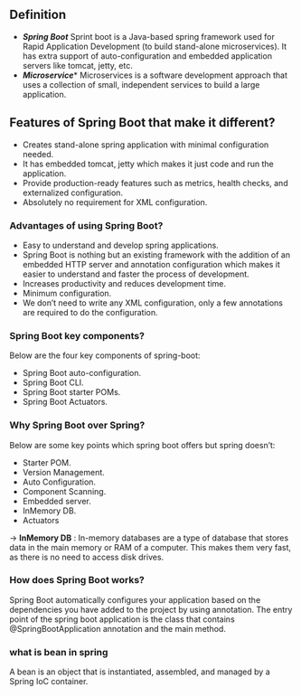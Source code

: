 
## Definition

- ***Spring Boot***
	Sprint boot is a Java-based spring framework used for Rapid Application Development (to build stand-alone microservices). It has extra support of auto-configuration and embedded application servers like tomcat, jetty, etc.
- ***Microservice****
	Microservices is a software development approach that uses a collection of small, independent services to build a large application.

## Features of Spring Boot that make it different?

- Creates stand-alone spring application with minimal configuration needed.
- It has embedded tomcat, jetty which makes it just code and run the application.
- Provide production-ready features such as metrics, health checks, and externalized configuration.
- Absolutely no requirement for XML configuration.

### Advantages of using Spring Boot?

- Easy to understand and develop spring applications.
- Spring Boot is nothing but an existing framework with the addition of an embedded HTTP server and annotation configuration which makes it easier to understand and faster the process of development.
- Increases productivity and reduces development time.
- Minimum configuration.
- We don’t need to write any XML configuration, only a few annotations are required to do the configuration.

### Spring Boot key components?

Below are the four key components of spring-boot:

- Spring Boot auto-configuration.
- Spring Boot CLI.
- Spring Boot starter POMs.
- Spring Boot Actuators.

### Why Spring Boot over Spring?

Below are some key points which spring boot offers but spring doesn’t:

- Starter POM.
- Version Management.
- Auto Configuration.
- Component Scanning.
- Embedded server.
- InMemory DB.
- Actuators

-> **InMemory DB** : In-memory databases are a type of database that stores data in the main memory or RAM of a computer. This makes them very fast, as there is no need to access disk drives.


### How does Spring Boot works?

Spring Boot automatically configures your application based on the dependencies you have added to the project by using annotation. The entry point of the spring boot application is the class that contains @SpringBootApplication annotation and the main method.

### what is bean in spring
A bean is an object that is instantiated, assembled, and managed by a Spring IoC container.